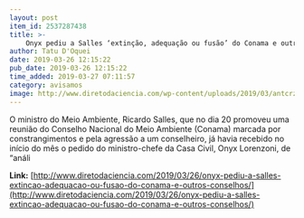 ```yaml
---
layout: post
item_id: 2537287438
title: >-
    Onyx pediu a Salles ‘extinção, adequação ou fusão’ do Conama e outros conselhos
author: Tatu D'Oquei
date: 2019-03-26 12:15:22
pub_date: 2019-03-26 12:15:22
time_added: 2019-03-27 07:11:57
category: avisamos
image: http://www.diretodaciencia.com/wp-content/uploads/2019/03/antcrz_abr_20190316_1357.jpg
---
```


O ministro do Meio Ambiente, Ricardo Salles, que no dia 20 promoveu uma reunião do Conselho Nacional do Meio Ambiente (Conama) marcada por constrangimentos e pela agressão a um conselheiro, já havia recebido no início do mês o pedido do ministro-chefe da Casa Civil, Onyx Lorenzoni, de “análi

**Link:** [http://www.diretodaciencia.com/2019/03/26/onyx-pediu-a-salles-extincao-adequacao-ou-fusao-do-conama-e-outros-conselhos/](http://www.diretodaciencia.com/2019/03/26/onyx-pediu-a-salles-extincao-adequacao-ou-fusao-do-conama-e-outros-conselhos/)

